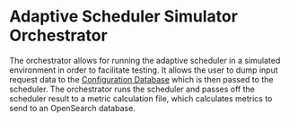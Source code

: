 # Adaptive Scheduler Simulator Orchestrator

The orchestrator allows for running the adaptive scheduler in a simulated environment in order to facilitate testing.
It allows the user to dump input request data to the [Configuration Database](https://github.com/observatorycontrolsystem/configdb)
which is then passed to the scheduler. The orchestrator runs the scheduler and passes off the scheduler result to a
metric calculation file, which calculates metrics to send to an OpenSearch database. 